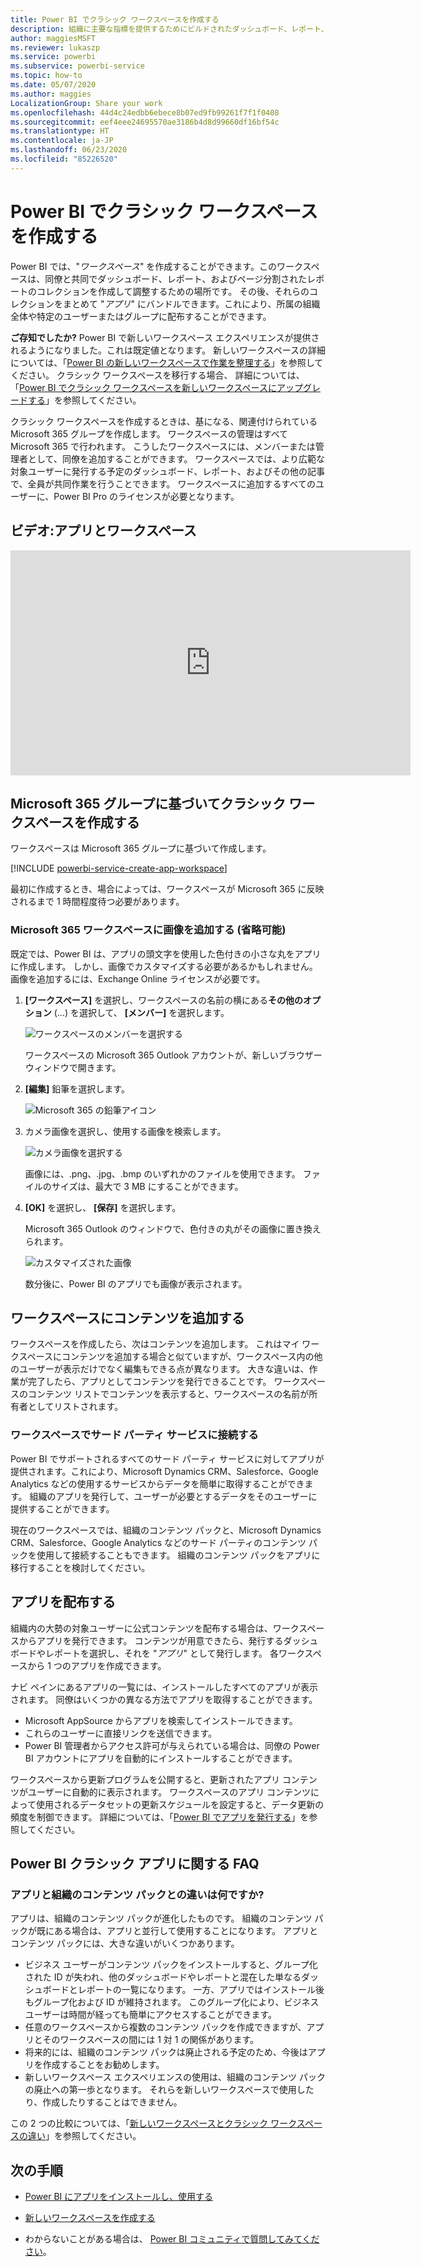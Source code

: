 ```yaml
---
title: Power BI でクラシック ワークスペースを作成する
description: 組織に主要な指標を提供するためにビルドされたダッシュボード、レポート、およびページ分割されたレポートのコレクションである、ワークスペースを作成する方法について説明します。
author: maggiesMSFT
ms.reviewer: lukaszp
ms.service: powerbi
ms.subservice: powerbi-service
ms.topic: how-to
ms.date: 05/07/2020
ms.author: maggies
LocalizationGroup: Share your work
ms.openlocfilehash: 44d4c24edbb6ebece8b07ed9fb99261f7f1f0408
ms.sourcegitcommit: eef4eee24695570ae3186b4d8d99660df16bf54c
ms.translationtype: HT
ms.contentlocale: ja-JP
ms.lasthandoff: 06/23/2020
ms.locfileid: "85226520"
---
```

# <a name="create-classic-workspaces-in-power-bi"></a>Power BI でクラシック ワークスペースを作成する

Power BI では、"*ワークスペース*" を作成することができます。このワークスペースは、同僚と共同でダッシュボード、レポート、およびページ分割されたレポートのコレクションを作成して調整するための場所です。 その後、それらのコレクションをまとめて "*アプリ*" にバンドルできます。これにより、所属の組織全体や特定のユーザーまたはグループに配布することができます。 

**ご存知でしたか?** Power BI で新しいワークスペース エクスペリエンスが提供されるようになりました。これは既定値となります。 新しいワークスペースの詳細については、「[Power BI の新しいワークスペースで作業を整理する](service-new-workspaces.md)」を参照してください。 クラシック ワークスペースを移行する場合、 詳細については、「[Power BI でクラシック ワークスペースを新しいワークスペースにアップグレードする](service-upgrade-workspaces.md)」を参照してください。

クラシック ワークスペースを作成するときは、基になる、関連付けられている Microsoft 365 グループを作成します。 ワークスペースの管理はすべて Microsoft 365 で行われます。 こうしたワークスペースには、メンバーまたは管理者として、同僚を追加することができます。 ワークスペースでは、より広範な対象ユーザーに発行する予定のダッシュボード、レポート、およびその他の記事で、全員が共同作業を行うことできます。 ワークスペースに追加するすべてのユーザーに、Power BI Pro のライセンスが必要となります。

## <a name="video-apps-and-workspaces"></a>ビデオ:アプリとワークスペース
<iframe width="640" height="360" src="https://www.youtube.com/embed/Ey5pyrr7Lk8?showinfo=0" frameborder="0" allowfullscreen></iframe>

## <a name="create-a-classic-workspace-based-on-a-microsoft-365-group"></a>Microsoft 365 グループに基づいてクラシック ワークスペースを作成する

ワークスペースは Microsoft 365 グループに基づいて作成します。

[!INCLUDE [powerbi-service-create-app-workspace](../includes/powerbi-service-create-app-workspace.md)]

最初に作成するとき、場合によっては、ワークスペースが Microsoft 365 に反映されるまで 1 時間程度待つ必要があります。

### <a name="add-an-image-to-your-microsoft-365-workspace-optional"></a>Microsoft 365 ワークスペースに画像を追加する (省略可能)
既定では、Power BI は、アプリの頭文字を使用した色付きの小さな丸をアプリに作成します。 しかし、画像でカスタマイズする必要があるかもしれません。 画像を追加するには、Exchange Online ライセンスが必要です。

1. **[ワークスペース]** を選択し、ワークスペースの名前の横にある**その他のオプション** (...) を選択して、 **[メンバー]** を選択します。 
   
     ![ワークスペースのメンバーを選択する](media/service-create-workspaces/power-bi-workspace-old-members.png)
   
    ワークスペースの Microsoft 365 Outlook アカウントが、新しいブラウザー ウィンドウで開きます。
2. **[編集]** 鉛筆を選択します。
   
     ![Microsoft 365 の鉛筆アイコン](media/service-create-workspaces/power-bi-workspace-old-edit-group.png)
3. カメラ画像を選択し、使用する画像を検索します。
   
     ![カメラ画像を選択する](media/service-create-workspaces/power-bi-workspace-old-camera.png)

     画像には、.png、.jpg、.bmp のいずれかのファイルを使用できます。 ファイルのサイズは、最大で 3 MB にすることができます。 

4. **[OK]** を選択し、 **[保存]** を選択します。
   
    Microsoft 365 Outlook のウィンドウで、色付きの丸がその画像に置き換えられます。
   
     ![カスタマイズされた画像](media/service-create-workspaces/power-bi-workspace-old-new-image.png)
   
    数分後に、Power BI のアプリでも画像が表示されます。

## <a name="add-content-to-your-workspace"></a>ワークスペースにコンテンツを追加する

ワークスペースを作成したら、次はコンテンツを追加します。 これはマイ ワークスペースにコンテンツを追加する場合と似ていますが、ワークスペース内の他のユーザーが表示だけでなく編集もできる点が異なります。 大きな違いは、作業が完了したら、アプリとしてコンテンツを発行できることです。 ワークスペースのコンテンツ リストでコンテンツを表示すると、ワークスペースの名前が所有者としてリストされます。

### <a name="connect-to-third-party-services-in-workspaces"></a>ワークスペースでサード パーティ サービスに接続する

Power BI でサポートされるすべてのサード パーティ サービスに対してアプリが提供されます。これにより、Microsoft Dynamics CRM、Salesforce、Google Analytics などの使用するサービスからデータを簡単に取得することができます。 組織のアプリを発行して、ユーザーが必要とするデータをそのユーザーに提供することができます。

現在のワークスペースでは、組織のコンテンツ パックと、Microsoft Dynamics CRM、Salesforce、Google Analytics などのサード パーティのコンテンツ パックを使用して接続することもできます。 組織のコンテンツ パックをアプリに移行することを検討してください。

## <a name="distribute-an-app"></a>アプリを配布する

組織内の大勢の対象ユーザーに公式コンテンツを配布する場合は、ワークスペースからアプリを発行できます。  コンテンツが用意できたら、発行するダッシュボードやレポートを選択し、それを "*アプリ*" として発行します。 各ワークスペースから 1 つのアプリを作成できます。

ナビ ペインにあるアプリの一覧には、インストールしたすべてのアプリが表示されます。 同僚はいくつかの異なる方法でアプリを取得することができます。 
- Microsoft AppSource からアプリを検索してインストールできます。
- これらのユーザーに直接リンクを送信できます。 
- Power BI 管理者からアクセス許可が与えられている場合は、同僚の Power BI アカウントにアプリを自動的にインストールすることができます。 

ワークスペースから更新プログラムを公開すると、更新されたアプリ コンテンツがユーザーに自動的に表示されます。 ワークスペースのアプリ コンテンツによって使用されるデータセットの更新スケジュールを設定すると、データ更新の頻度を制御できます。 詳細については、「[Power BI でアプリを発行する](service-create-distribute-apps.md)」を参照してください。

## <a name="power-bi-classic-apps-faq"></a>Power BI クラシック アプリに関する FAQ

### <a name="how-are-apps-different-from-organizational-content-packs"></a>アプリと組織のコンテンツ パックとの違いは何ですか?
アプリは、組織のコンテンツ パックが進化したものです。 組織のコンテンツ パックが既にある場合は、アプリと並行して使用することになります。 アプリとコンテンツ パックには、大きな違いがいくつかあります。 

* ビジネス ユーザーがコンテンツ パックをインストールすると、グループ化された ID が失われ、他のダッシュボードやレポートと混在した単なるダッシュボードとレポートの一覧になります。 一方、アプリではインストール後もグループ化および ID が維持されます。 このグループ化により、ビジネス ユーザーは時間が経っても簡単にアクセスすることができます。
* 任意のワークスペースから複数のコンテンツ パックを作成できますが、アプリとそのワークスペースの間には 1 対 1 の関係があります。 
* 将来的には、組織のコンテンツ パックは廃止される予定のため、今後はアプリを作成することをお勧めします。  
* 新しいワークスペース エクスペリエンスの使用は、組織のコンテンツ パックの廃止への第一歩となります。 それらを新しいワークスペースで使用したり、作成したりすることはできません。

この 2 つの比較については、「[新しいワークスペースとクラシック ワークスペースの違い](service-new-workspaces.md#new-and-classic-workspace-differences)」を参照してください。 

## <a name="next-steps"></a>次の手順
* [Power BI にアプリをインストールし、使用する](service-create-distribute-apps.md)
- [新しいワークスペースを作成する](service-create-the-new-workspaces.md)
* わからないことがある場合は、 [Power BI コミュニティで質問してみてください](https://community.powerbi.com/)。
